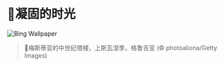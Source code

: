 # 🔖凝固的时光

![Bing Wallpaper](https://www.bing.com/th?id=OHR.SnowySvaneti_ZH-CN7626153023_1920x1080.jpg&rf=LaDigue_1920x1080.jpg&pid=hp)

> 📝梅斯蒂亚的中世纪塔楼，上斯瓦涅季，格鲁吉亚 (© photoaliona/Getty Images)
